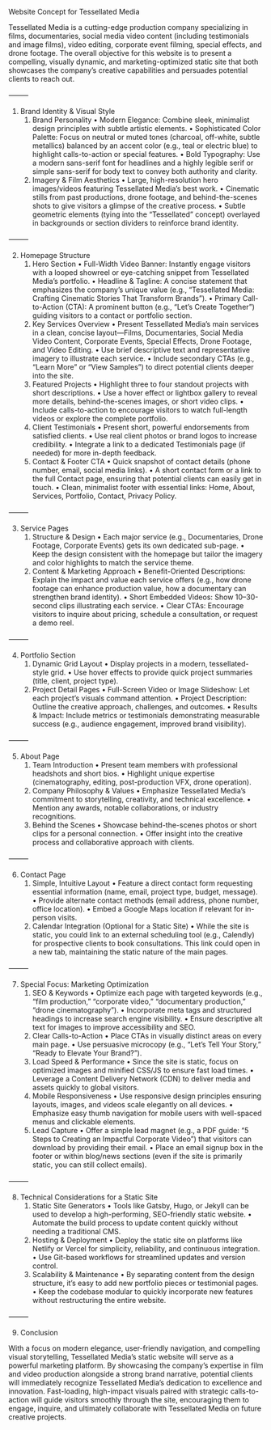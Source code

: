 Website Concept for Tessellated Media

Tessellated Media is a cutting-edge production company specializing in films, documentaries, social media video content (including testimonials and image films), video editing, corporate event filming, special effects, and drone footage. The overall objective for this website is to present a compelling, visually dynamic, and marketing-optimized static site that both showcases the company’s creative capabilities and persuades potential clients to reach out.

⸻

1. Brand Identity & Visual Style
	1.	Brand Personality
	•	Modern Elegance: Combine sleek, minimalist design principles with subtle artistic elements.
	•	Sophisticated Color Palette: Focus on neutral or muted tones (charcoal, off-white, subtle metallics) balanced by an accent color (e.g., teal or electric blue) to highlight calls-to-action or special features.
	•	Bold Typography: Use a modern sans-serif font for headlines and a highly legible serif or simple sans-serif for body text to convey both authority and clarity.
	2.	Imagery & Film Aesthetics
	•	Large, high-resolution hero images/videos featuring Tessellated Media’s best work.
	•	Cinematic stills from past productions, drone footage, and behind-the-scenes shots to give visitors a glimpse of the creative process.
	•	Subtle geometric elements (tying into the “Tessellated” concept) overlayed in backgrounds or section dividers to reinforce brand identity.

⸻

2. Homepage Structure
	1.	Hero Section
	•	Full-Width Video Banner: Instantly engage visitors with a looped showreel or eye-catching snippet from Tessellated Media’s portfolio.
	•	Headline & Tagline: A concise statement that emphasizes the company’s unique value (e.g., “Tessellated Media: Crafting Cinematic Stories That Transform Brands”).
	•	Primary Call-to-Action (CTA): A prominent button (e.g., “Let’s Create Together”) guiding visitors to a contact or portfolio section.
	2.	Key Services Overview
	•	Present Tessellated Media’s main services in a clean, concise layout—Films, Documentaries, Social Media Video Content, Corporate Events, Special Effects, Drone Footage, and Video Editing.
	•	Use brief descriptive text and representative imagery to illustrate each service.
	•	Include secondary CTAs (e.g., “Learn More” or “View Samples”) to direct potential clients deeper into the site.
	3.	Featured Projects
	•	Highlight three to four standout projects with short descriptions.
	•	Use a hover effect or lightbox gallery to reveal more details, behind-the-scenes images, or short video clips.
	•	Include calls-to-action to encourage visitors to watch full-length videos or explore the complete portfolio.
	4.	Client Testimonials
	•	Present short, powerful endorsements from satisfied clients.
	•	Use real client photos or brand logos to increase credibility.
	•	Integrate a link to a dedicated Testimonials page (if needed) for more in-depth feedback.
	5.	Contact & Footer CTA
	•	Quick snapshot of contact details (phone number, email, social media links).
	•	A short contact form or a link to the full Contact page, ensuring that potential clients can easily get in touch.
	•	Clean, minimalist footer with essential links: Home, About, Services, Portfolio, Contact, Privacy Policy.

⸻

3. Service Pages
	1.	Structure & Design
	•	Each major service (e.g., Documentaries, Drone Footage, Corporate Events) gets its own dedicated sub-page.
	•	Keep the design consistent with the homepage but tailor the imagery and color highlights to match the service theme.
	2.	Content & Marketing Approach
	•	Benefit-Oriented Descriptions: Explain the impact and value each service offers (e.g., how drone footage can enhance production value, how a documentary can strengthen brand identity).
	•	Short Embedded Videos: Show 10–30-second clips illustrating each service.
	•	Clear CTAs: Encourage visitors to inquire about pricing, schedule a consultation, or request a demo reel.

⸻

4. Portfolio Section
	1.	Dynamic Grid Layout
	•	Display projects in a modern, tessellated-style grid.
	•	Use hover effects to provide quick project summaries (title, client, project type).
	2.	Project Detail Pages
	•	Full-Screen Video or Image Slideshow: Let each project’s visuals command attention.
	•	Project Description: Outline the creative approach, challenges, and outcomes.
	•	Results & Impact: Include metrics or testimonials demonstrating measurable success (e.g., audience engagement, improved brand visibility).

⸻

5. About Page
	1.	Team Introduction
	•	Present team members with professional headshots and short bios.
	•	Highlight unique expertise (cinematography, editing, post-production VFX, drone operation).
	2.	Company Philosophy & Values
	•	Emphasize Tessellated Media’s commitment to storytelling, creativity, and technical excellence.
	•	Mention any awards, notable collaborations, or industry recognitions.
	3.	Behind the Scenes
	•	Showcase behind-the-scenes photos or short clips for a personal connection.
	•	Offer insight into the creative process and collaborative approach with clients.

⸻

6. Contact Page
	1.	Simple, Intuitive Layout
	•	Feature a direct contact form requesting essential information (name, email, project type, budget, message).
	•	Provide alternate contact methods (email address, phone number, office location).
	•	Embed a Google Maps location if relevant for in-person visits.
	2.	Calendar Integration (Optional for a Static Site)
	•	While the site is static, you could link to an external scheduling tool (e.g., Calendly) for prospective clients to book consultations. This link could open in a new tab, maintaining the static nature of the main pages.

⸻

7. Special Focus: Marketing Optimization
	1.	SEO & Keywords
	•	Optimize each page with targeted keywords (e.g., “film production,” “corporate video,” “documentary production,” “drone cinematography”).
	•	Incorporate meta tags and structured headings to increase search engine visibility.
	•	Ensure descriptive alt text for images to improve accessibility and SEO.
	2.	Clear Calls-to-Action
	•	Place CTAs in visually distinct areas on every main page.
	•	Use persuasive microcopy (e.g., “Let’s Tell Your Story,” “Ready to Elevate Your Brand?”).
	3.	Load Speed & Performance
	•	Since the site is static, focus on optimized images and minified CSS/JS to ensure fast load times.
	•	Leverage a Content Delivery Network (CDN) to deliver media and assets quickly to global visitors.
	4.	Mobile Responsiveness
	•	Use responsive design principles ensuring layouts, images, and videos scale elegantly on all devices.
	•	Emphasize easy thumb navigation for mobile users with well-spaced menus and clickable elements.
	5.	Lead Capture
	•	Offer a simple lead magnet (e.g., a PDF guide: “5 Steps to Creating an Impactful Corporate Video”) that visitors can download by providing their email.
	•	Place an email signup box in the footer or within blog/news sections (even if the site is primarily static, you can still collect emails).

⸻

8. Technical Considerations for a Static Site
	1.	Static Site Generators
	•	Tools like Gatsby, Hugo, or Jekyll can be used to develop a high-performing, SEO-friendly static website.
	•	Automate the build process to update content quickly without needing a traditional CMS.
	2.	Hosting & Deployment
	•	Deploy the static site on platforms like Netlify or Vercel for simplicity, reliability, and continuous integration.
	•	Use Git-based workflows for streamlined updates and version control.
	3.	Scalability & Maintenance
	•	By separating content from the design structure, it’s easy to add new portfolio pieces or testimonial pages.
	•	Keep the codebase modular to quickly incorporate new features without restructuring the entire website.

⸻

9. Conclusion

With a focus on modern elegance, user-friendly navigation, and compelling visual storytelling, Tessellated Media’s static website will serve as a powerful marketing platform. By showcasing the company’s expertise in film and video production alongside a strong brand narrative, potential clients will immediately recognize Tessellated Media’s dedication to excellence and innovation. Fast-loading, high-impact visuals paired with strategic calls-to-action will guide visitors smoothly through the site, encouraging them to engage, inquire, and ultimately collaborate with Tessellated Media on future creative projects.